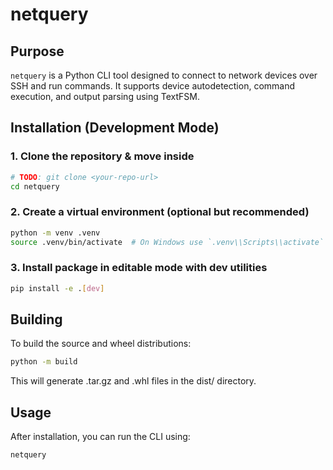 # netquery

## Purpose
`netquery` is a Python CLI tool designed to connect to network devices over SSH and run commands. It supports device autodetection, command execution, and output parsing using TextFSM.

## Installation (Development Mode)

### 1. Clone the repository & move inside
```sh
# TODO: git clone <your-repo-url>
cd netquery
```

### 2. Create a virtual environment (optional but recommended)
```sh
python -m venv .venv
source .venv/bin/activate  # On Windows use `.venv\\Scripts\\activate`
```

### 3. Install package in editable mode with dev utilities
```sh
pip install -e .[dev]
```

## Building
To build the source and wheel distributions:
```sh
python -m build
```
This will generate .tar.gz and .whl files in the dist/ directory.

## Usage
After installation, you can run the CLI using:
```sh
netquery
```